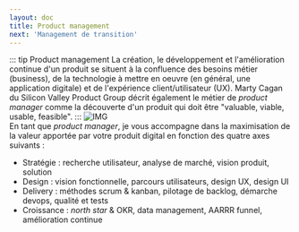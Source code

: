 ```yaml
---
layout: doc
title: Product management
next: 'Management de transition'
---
```


::: tip Product management
La création, le développement et l'amélioration continue d'un produit se situent à la confluence des besoins métier (business), de la technologie à mettre en oeuvre (en général, une application digitale) et de l'expérience client/utilisateur (UX). Marty Cagan du Silicon Valley Product Group décrit également le métier de *product manager* comme la découverte d'un produit qui doit être "valuable, viable, usable, feasible".
:::
![IMG](/assets/img/PM.webp "Product management")
<br>
En tant que *product manager*, je vous accompagne dans la maximisation de la valeur apportée par votre produit digital en fonction des quatre axes suivants :

- Stratégie : recherche utilisateur, analyse de marché, vision produit, solution
- Design : vision fonctionnelle, parcours utilisateurs, design UX, design UI
- Delivery : méthodes scrum & kanban, pilotage de backlog, démarche devops, qualité et tests
- Croissance : *north star* & OKR, data management, AARRR funnel, amélioration continue